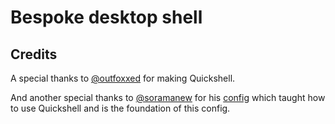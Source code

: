 # Bespoke desktop shell

## Credits

A special thanks to [@outfoxxed](https://github.com/outfoxxed) for making Quickshell.

And another special thanks to [@soramanew](https://github.com/soramanew) for his [config](https://github.com/celestia-dots/shell) which taught how to use Quickshell and is the foundation of this config.

